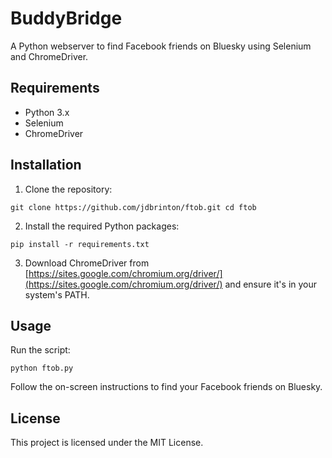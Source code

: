 # BuddyBridge

A Python webserver to find Facebook friends on Bluesky using Selenium and ChromeDriver.

## Requirements

- Python 3.x
- Selenium
- ChromeDriver

## Installation

1. Clone the repository:

```git clone https://github.com/jdbrinton/ftob.git cd ftob```

2. Install the required Python packages:

```pip install -r requirements.txt```


3. Download ChromeDriver from [https://sites.google.com/chromium.org/driver/](https://sites.google.com/chromium.org/driver/) and ensure it's in your system's PATH.

## Usage

Run the script:

```python ftob.py```

Follow the on-screen instructions to find your Facebook friends on Bluesky.

## License

This project is licensed under the MIT License.